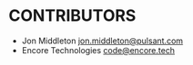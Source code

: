 # CONTRIBUTORS

* Jon Middleton <jon.middleton@pulsant.com>
* Encore Technologies <code@encore.tech>
